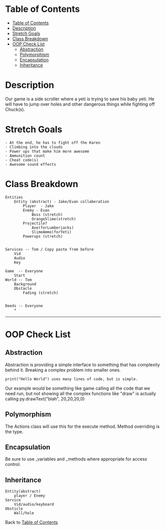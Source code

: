 # Table of Contents
- [Table of Contents](#table-of-contents)
- [Description](#description)
- [Stretch Goals](#stretch-goals)
- [Class Breakdown](#class-breakdown)
- [OOP Check List](#oop-check-list)
	- [Abstraction](#abstraction)
	- [Polymorphism](#polymorphism)
	- [Encapsulation](#encapsulation)
	- [Inheritance](#inheritance)

# Description
Our game is a side scroller where a yeti is trying to save his baby yeti. He will have to jump over holes and other dangerous things
while fighting off Chuck(s). 

# Stretch Goals  

	- At the end, he has to fight off the Karen  
	- Climbing into the clouds 
	- Power ups that make him more awesome
	- Ammunition count
	- Cheat code(s)
	- Awesome sound effects
	
# Class Breakdown 
	Entities
		Entity (abstract) - Jake/Evan collaberation 
			Player  - Jake
			Enemy - Evan
				Boss (stretch)
				OrangeSlime(stretch)
			Projectile?
				Axe(forLumberjacks)
				SlimeAmmo(forYeti)
			Powerups (stretch)
			

	Services -- Tom / Copy paste from before
		Vid
		Audio
		Key

	Game  -- Everyone
		Start
	World -- Tom
		Background
		Obstacle
			Fading (stretch)

		
	Deeds -- Everyone 
		*






---------------------------------------

# OOP Check List

## Abstraction  

Abstraction is providing a simple interface to something that has complexity behind it. Breaking a complex problem into
		smaller ones.  

	print("Hello World") uses many lines of code, but is simple.  


Our example would be something like game calling all the code that we need run, but not showing all the complex functions
		like "draw" is actually calling py.drawText("blah", 20,20,20,0)

	
	
## Polymorphism
The Actions class will use this for the execute method. Method overriding is the type.
	

## Encapsulation
	
Be sure to use _variables and _methods where appropriate for access control.
	

## Inheritance
	Entity(abstract)
		player / Enemy
	Service
		Vid/audio/keyboard
	Obsticle
		Wall/hole



Back to [Table of Contents](#table-of-contents)